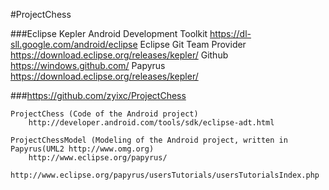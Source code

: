 #ProjectChess

###Eclipse Kepler
	Android Development Toolkit 	https://dl-sll.google.com/android/eclipse
	Eclipse Git Team Provider		https://download.eclipse.org/releases/kepler/
	Github							https://windows.github.com/
	Papyrus							https://download.eclipse.org/releases/kepler/

###https://github.com/zyixc/ProjectChess

	ProjectChess (Code of the Android project) 
		http://developer.android.com/tools/sdk/eclipse-adt.html

	ProjectChessModel (Modeling of the Android project, written in Papyrus(UML2 http://www.omg.org)
		http://www.eclipse.org/papyrus/
		http://www.eclipse.org/papyrus/usersTutorials/usersTutorialsIndex.php